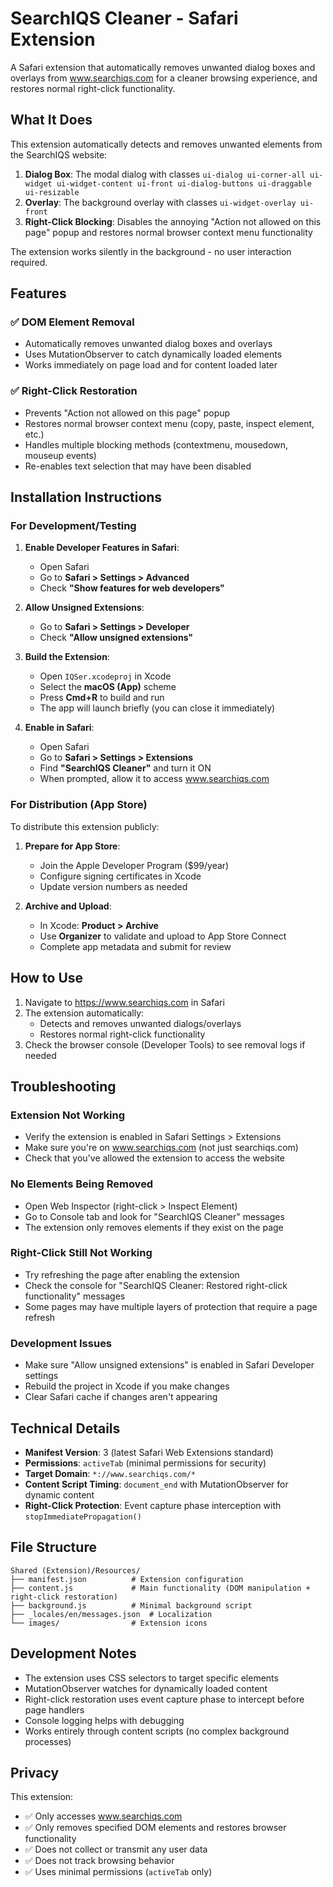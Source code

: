 # SearchIQS Cleaner - Safari Extension

A Safari extension that automatically removes unwanted dialog boxes and overlays from www.searchiqs.com for a cleaner browsing experience, and restores normal right-click functionality.

## What It Does

This extension automatically detects and removes unwanted elements from the SearchIQS website:

1. **Dialog Box**: The modal dialog with classes `ui-dialog ui-corner-all ui-widget ui-widget-content ui-front ui-dialog-buttons ui-draggable ui-resizable`
2. **Overlay**: The background overlay with classes `ui-widget-overlay ui-front`
3. **Right-Click Blocking**: Disables the annoying "Action not allowed on this page" popup and restores normal browser context menu functionality

The extension works silently in the background - no user interaction required.

## Features

### ✅ DOM Element Removal
- Automatically removes unwanted dialog boxes and overlays
- Uses MutationObserver to catch dynamically loaded elements
- Works immediately on page load and for content loaded later

### ✅ Right-Click Restoration
- Prevents "Action not allowed on this page" popup
- Restores normal browser context menu (copy, paste, inspect element, etc.)
- Handles multiple blocking methods (contextmenu, mousedown, mouseup events)
- Re-enables text selection that may have been disabled

## Installation Instructions

### For Development/Testing

1. **Enable Developer Features in Safari**:
   - Open Safari
   - Go to **Safari > Settings > Advanced**
   - Check **"Show features for web developers"**

2. **Allow Unsigned Extensions**:
   - Go to **Safari > Settings > Developer** 
   - Check **"Allow unsigned extensions"**

3. **Build the Extension**:
   - Open `IQSer.xcodeproj` in Xcode
   - Select the **macOS (App)** scheme
   - Press **Cmd+R** to build and run
   - The app will launch briefly (you can close it immediately)

4. **Enable in Safari**:
   - Open Safari
   - Go to **Safari > Settings > Extensions**
   - Find **"SearchIQS Cleaner"** and turn it ON
   - When prompted, allow it to access www.searchiqs.com

### For Distribution (App Store)

To distribute this extension publicly:

1. **Prepare for App Store**:
   - Join the Apple Developer Program ($99/year)
   - Configure signing certificates in Xcode
   - Update version numbers as needed

2. **Archive and Upload**:
   - In Xcode: **Product > Archive**
   - Use **Organizer** to validate and upload to App Store Connect
   - Complete app metadata and submit for review

## How to Use

1. Navigate to https://www.searchiqs.com in Safari
2. The extension automatically:
   - Detects and removes unwanted dialogs/overlays
   - Restores normal right-click functionality
3. Check the browser console (Developer Tools) to see removal logs if needed

## Troubleshooting

### Extension Not Working
- Verify the extension is enabled in Safari Settings > Extensions
- Make sure you're on www.searchiqs.com (not just searchiqs.com)
- Check that you've allowed the extension to access the website

### No Elements Being Removed
- Open Web Inspector (right-click > Inspect Element)
- Go to Console tab and look for "SearchIQS Cleaner" messages
- The extension only removes elements if they exist on the page

### Right-Click Still Not Working
- Try refreshing the page after enabling the extension
- Check the console for "SearchIQS Cleaner: Restored right-click functionality" messages
- Some pages may have multiple layers of protection that require a page refresh

### Development Issues
- Make sure "Allow unsigned extensions" is enabled in Safari Developer settings
- Rebuild the project in Xcode if you make changes
- Clear Safari cache if changes aren't appearing

## Technical Details

- **Manifest Version**: 3 (latest Safari Web Extensions standard)
- **Permissions**: `activeTab` (minimal permissions for security)
- **Target Domain**: `*://www.searchiqs.com/*`
- **Content Script Timing**: `document_end` with MutationObserver for dynamic content
- **Right-Click Protection**: Event capture phase interception with `stopImmediatePropagation()`

## File Structure

```
Shared (Extension)/Resources/
├── manifest.json          # Extension configuration
├── content.js             # Main functionality (DOM manipulation + right-click restoration)
├── background.js          # Minimal background script
├── _locales/en/messages.json  # Localization
└── images/                # Extension icons
```

## Development Notes

- The extension uses CSS selectors to target specific elements
- MutationObserver watches for dynamically loaded content
- Right-click restoration uses event capture phase to intercept before page handlers
- Console logging helps with debugging
- Works entirely through content scripts (no complex background processes)

## Privacy

This extension:
- ✅ Only accesses www.searchiqs.com
- ✅ Only removes specified DOM elements and restores browser functionality
- ✅ Does not collect or transmit any user data
- ✅ Does not track browsing behavior
- ✅ Uses minimal permissions (`activeTab` only) 